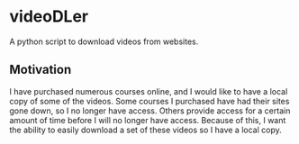 # videoDLer
A python script to download videos from websites. 

## Motivation
I have purchased numerous courses online, and I would like to have a local copy of some of the videos. Some courses I purchased have had their sites gone down, so I no longer have access.
Others provide access for a certain amount of time before I will no longer have access. Because of this, I want the ability to easily download a set of these videos so I have a local copy.
